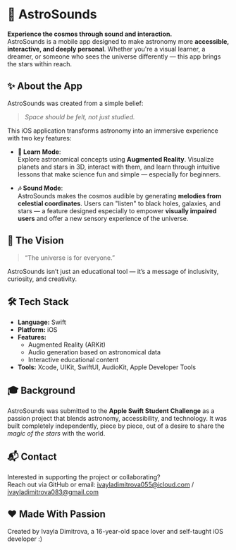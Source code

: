 # 🌌 AstroSounds

**Experience the cosmos through sound and interaction.**  
AstroSounds is a mobile app designed to make astronomy more **accessible, interactive, and deeply personal**. Whether you're a visual learner, a dreamer, or someone who sees the universe differently — this app brings the stars within reach.

## ✨ About the App

AstroSounds was created from a simple belief:  
> *Space should be felt, not just studied.*

This iOS application transforms astronomy into an immersive experience with two key features:

- **🔭 Learn Mode**:  
  Explore astronomical concepts using **Augmented Reality**. Visualize planets and stars in 3D, interact with them, and learn through intuitive lessons that make science fun and simple — especially for beginners.

- **🎶 Sound Mode**:  
  AstroSounds makes the cosmos audible by generating **melodies from celestial coordinates**. Users can "listen" to black holes, galaxies, and stars — a feature designed especially to empower **visually impaired users** and offer a new sensory experience of the universe.

## 🚀 The Vision

> “The universe is for everyone.”

AstroSounds isn’t just an educational tool — it’s a message of inclusivity, curiosity, and creativity.

## 🛠️ Tech Stack

- **Language:** Swift  
- **Platform:** iOS  
- **Features:**  
  - Augmented Reality (ARKit)  
  - Audio generation based on astronomical data  
  - Interactive educational content  
- **Tools:** Xcode, UIKit, SwiftUI, AudioKit, Apple Developer Tools  

## 🎓 Background

AstroSounds was submitted to the **Apple Swift Student Challenge** as a passion project that blends astronomy, accessibility, and technology. It was built completely independently, piece by piece, out of a desire to share the *magic of the stars* with the world.

## 📬 Contact

Interested in supporting the project or collaborating?  
Reach out via GitHub or email: ivayladimitrova055@icloud.com / ivayladimitrova083@gmail.com

## ❤️ Made With Passion

Created by Ivayla Dimitrova, a 16-year-old space lover and self-taught iOS developer :)
